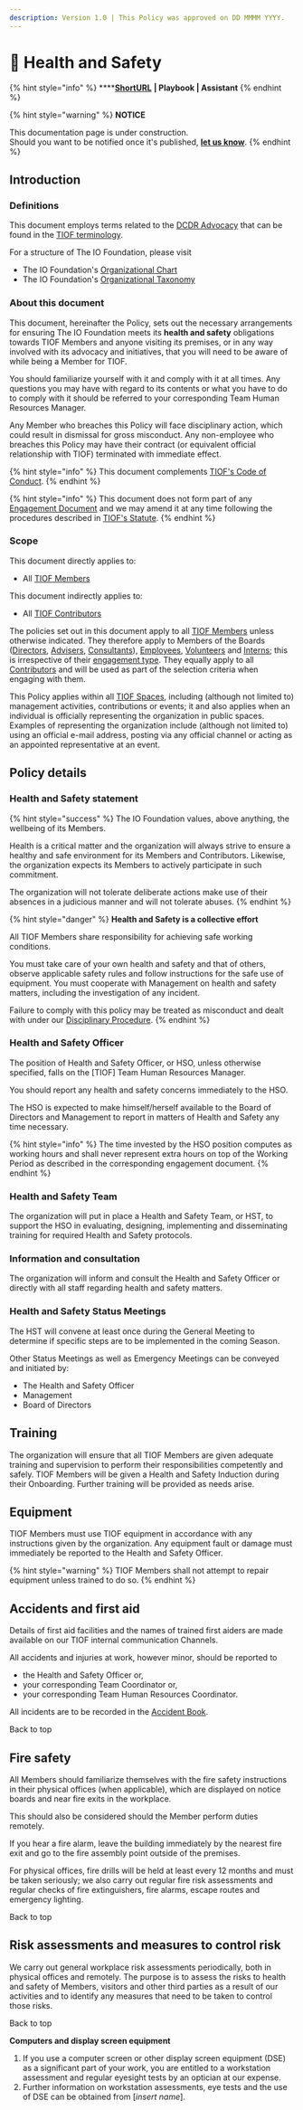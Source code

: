 ```yaml
---
description: Version 1.0 | This Policy was approved on DD MMMM YYYY.
---
```


# 🚧 Health and Safety

{% hint style="info" %}
****[**ShortURL**](https://tiof.click/TIOFPolicyHS) **| Playbook | Assistant**
{% endhint %}

{% hint style="warning" %}
**NOTICE**

This documentation page is under construction.\
Should you want to be notified once it's published, [**let us know**](https://tiof.click/TIOFTarianUpdatesService).
{% endhint %}

## Introduction

### Definitions

This document employs terms related to the [DCDR Advocacy](https://tiof.click/DCDRAdvocacy) that can be found in the [TIOF terminology](https://tiof.click/TIOFTerminology).

For a structure of The IO Foundation, please visit

* The IO Foundation's [Organizational Chart](http://tiof.click/TIOFOrgChart)
* The IO Foundation's [Organizational Taxonomy](https://tiof.click/OrgTaxonomy)

### About this document

This document, hereinafter the Policy, sets out the necessary arrangements for ensuring The IO Foundation meets its **health and safety** obligations towards TIOF Members and anyone visiting its premises, or in any way involved with its advocacy and initiatives, that you will need to be aware of while being a Member for TIOF.

You should familiarize yourself with it and comply with it at all times. Any questions you may have with regard to its contents or what you have to do to comply with it should be referred to your corresponding Team Human Resources Manager.

Any Member who breaches this Policy will face disciplinary action, which could result in dismissal for gross misconduct. Any non-employee who breaches this Policy may have their contract (or equivalent official relationship with TIOF) terminated with immediate effect.

{% hint style="info" %}
This document complements [TIOF's Code of Conduct](https://tiof.click/TIOFPolicyCoC).
{% endhint %}

{% hint style="info" %}
This document does not form part of any [Engagement Document](https://tiof.click/TIOFTerminology#engagement-document) and we may amend it at any time following the procedures described in [TIOF's Statute](https://tiof.click/TIOFStatute).
{% endhint %}

### Scope

This document directly applies to:

* All [TIOF Members](https://tiof.click/TIOFTerminology#members)

This document indirectly applies to:

* All [TIOF Contributors](https://tiof.click/TIOFTerminology#contributors)

The policies set out in this document apply to all [TIOF Members](https://tiof.click/TIOFTerminology#members) unless otherwise indicated. They therefore apply to Members of the Boards ([Directors](https://tiof.click/TIOFTerminology#directors), [Advisers](https://tiof.click/TIOFTerminology#advisers), [Consultants](https://tiof.click/TIOFTerminology#consultants)), [Employees](https://tiof.click/TIOFTerminology#employees), [Volunteers](https://tiof.click/TIOFTerminology#volunteers) and [Interns](https://tiof.click/TIOFTerminology#interns); this is irrespective of their [engagement type](https://tiof.click/TIOFTerminology#engagement-type). They equally apply to all [Contributors](https://tiof.click/TIOFTerminology#contributors) and will be used as part of the selection criteria when engaging with them.

This Policy applies within all [TIOF Spaces](https://tiof.click/TIOFTerminology#spaces), including (although not limited to) management activities, contributions or events; it and also applies when an individual is officially representing the organization in public spaces. Examples of representing the organization include (although not limited to) using an official e-mail address, posting via any official channel or acting as an appointed representative at an event.

## Policy details

### Health and Safety statement

{% hint style="success" %}
The IO Foundation values, above anything, the wellbeing of its Members.

Health is a critical matter and the organization will always strive to ensure a healthy and safe environment for its Members and Contributors. Likewise, the organization expects its Members to actively participate in such commitment.

The organization will not tolerate deliberate actions make use of their absences in a judicious manner and will not tolerate abuses.
{% endhint %}

{% hint style="danger" %}
**Health and Safety is a collective effort**

All TIOF Members share responsibility for achieving safe working conditions.

You must take care of your own health and safety and that of others, observe applicable safety rules and follow instructions for the safe use of equipment. You must cooperate with Management on health and safety matters, including the investigation of any incident.

Failure to comply with this policy may be treated as misconduct and dealt with under our [Disciplinary Procedure](http://tiof.click/ProcedureDisciplinary).
{% endhint %}

### Health and Safety Officer

The position of Health and Safety Officer, or HSO, unless otherwise specified, falls on the \[TIOF] Team Human Resources Manager.

You should report any health and safety concerns immediately to the HSO.

The HSO is expected to make himself/herself available to the Board of Directors and Management to report in matters of Health and Safety any time necessary.

{% hint style="info" %}
The time invested by the HSO position computes as working hours and shall never represent extra hours on top of the Working Period as described in the corresponding engagement document.
{% endhint %}

### Health and Safety Team

The organization will put in place a Health and Safety Team, or HST, to support the HSO in evaluating, designing, implementing and disseminating training for required Health and Safety protocols.

### Information and consultation

The organization will inform and consult the Health and Safety Officer or directly with all staff regarding health and safety matters.

### Health and Safety Status Meetings

The HST will convene at least once during the General Meeting to determine if specific steps are to be implemented in the coming Season.

Other Status Meetings as well as Emergency Meetings can be conveyed and initiated by:

* The Health and Safety Officer
* Management
* Board of Directors

## Training

The organization will ensure that all TIOF Members are given adequate training and supervision to perform their responsibilities competently and safely. TIOF Members will be given a Health and Safety Induction during their Onboarding. Further training will be provided as needs arise.

## Equipment

TIOF Members must use TIOF equipment in accordance with any instructions given by the organization. Any equipment fault or damage must immediately be reported to the Health and Safety Officer.

{% hint style="warning" %}
TIOF Members shall not attempt to repair equipment unless trained to do so.
{% endhint %}

## Accidents and first aid

Details of first aid facilities and the names of trained first aiders are made available on our TIOF internal communication Channels.

All accidents and injuries at work, however minor, should be reported to

* the Health and Safety Officer or,
* your corresponding Team Coordinator or,
* your corresponding Team Human Resources Coordinator.

All incidents are to be recorded in the [Accident Book](http://tiof.click/TIOFAccidentBook).

Back to top

## Fire safety

All Members should familiarize themselves with the fire safety instructions in their physical offices (when applicable), which are displayed on notice boards and near fire exits in the workplace.

This should also be considered should the Member perform duties remotely.

If you hear a fire alarm, leave the building immediately by the nearest fire exit and go to the fire assembly point outside of the premises.

For physical offices, fire drills will be held at least every 12 months and must be taken seriously; we also carry out regular fire risk assessments and regular checks of fire extinguishers, fire alarms, escape routes and emergency lighting.

Back to top

## Risk assessments and measures to control risk

We carry out general workplace risk assessments periodically, both in physical offices and remotely. The purpose is to assess the risks to health and safety of Members, visitors and other third parties as a result of our activities and to identify any measures that need to be taken to control those risks.

Back to top





**Computers and display screen equipment**

1. If you use a computer screen or other display screen equipment (DSE) as a significant part of your work, you are entitled to a workstation assessment and regular eyesight tests by an optician at our expense.
2. Further information on workstation assessments, eye tests and the use of DSE can be obtained from \[_insert name_].
